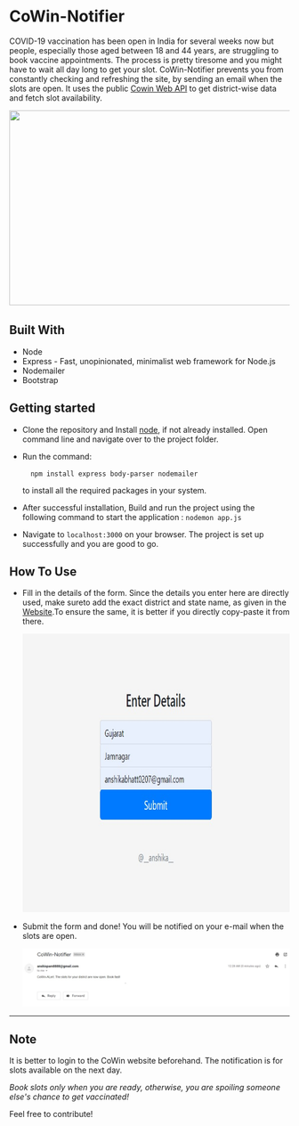# CoWin-Notifier
COVID-19 vaccination has been open in India for several weeks now but people, especially those aged between 18 and 44 years, are struggling to book vaccine appointments. The process is pretty tiresome and you might have to wait all day long to get your slot.
CoWin-Notifier prevents you from constantly checking and refreshing the site, by sending an email when the slots are open. It uses the public
[Cowin Web API](https://apisetu.gov.in/public/api/cowin) to get district-wise data and fetch slot availability. 

<img src="https://imgk.timesnownews.com/media/COWIN_registration_How_it_works_0.JPG" width="10000" height="350"/>

## Built With
* Node
* Express - Fast, unopinionated, minimalist web framework for Node.js
* Nodemailer
* Bootstrap

## Getting started
* Clone the repository and Install [node](https://nodejs.org/en/), if not already installed. Open command line and navigate over to the project folder. 
* Run the command:

        npm install express body-parser nodemailer 

  to install all the required packages in your system.
* After successful installation, Build and run the project using the following command to start the application : `nodemon app.js`
* Navigate to `localhost:3000` on your browser. The project is set up successfully and you are good to go.

## How To Use
* Fill in the details of the form. Since the details you enter here are directly used, make sureto add the exact district and state name, as given in the [Website](https://www.cowin.gov.in/home).To ensure the same, it is better if you directly copy-paste it from there.

  <img src="https://github.com/anshika0207/CoWin-Notifier/blob/master/images/Form.jpg?raw=true" width="10000" height="500"/>
* Submit the form and done! You will be notified on your e-mail when the slots are open.

  <img src="https://github.com/anshika0207/CoWin-Notifier/blob/master/images/Alert.jpg?raw=true"/>
  
 ***
## Note
It is better to login to the CoWin website beforehand. The notification is for slots available on the next day.

*Book slots only when you are ready, otherwise, you are spoiling someone else's chance to get vaccinated!*

Feel free to contribute!

